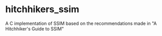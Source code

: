 # hitchhikers_ssim
A C implementation of SSIM based on the recommendations made in "A Hitchhiker's Guide to SSIM"
